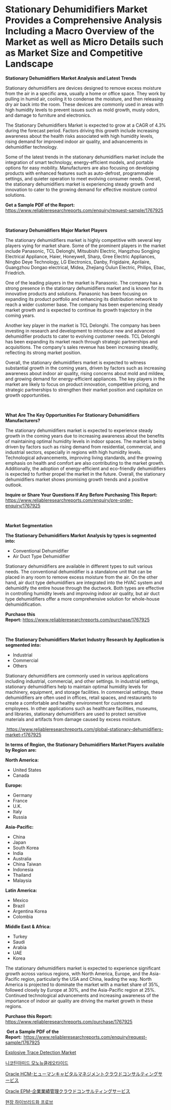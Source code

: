 <p><h1>Stationary Dehumidifiers Market Provides a Comprehensive Analysis Including a Macro Overview of the Market as well as Micro Details such as Market Size and Competitive Landscape</h1></p><p><strong>Stationary Dehumidifiers Market Analysis and Latest Trends</strong></p>
<p><p>Stationary dehumidifiers are devices designed to remove excess moisture from the air in a specific area, usually a home or office space. They work by pulling in humid air, cooling it to condense the moisture, and then releasing dry air back into the room. These devices are commonly used in areas with high humidity levels to prevent issues such as mold growth, musty odors, and damage to furniture and electronics.</p><p>The Stationary Dehumidifiers Market is expected to grow at a CAGR of 4.3% during the forecast period. Factors driving this growth include increasing awareness about the health risks associated with high humidity levels, rising demand for improved indoor air quality, and advancements in dehumidifier technology.</p><p>Some of the latest trends in the stationary dehumidifiers market include the integration of smart technology, energy-efficient models, and portable options for easy mobility. Manufacturers are also focusing on developing products with enhanced features such as auto-defrost, programmable settings, and quieter operation to meet evolving consumer needs. Overall, the stationary dehumidifiers market is experiencing steady growth and innovation to cater to the growing demand for effective moisture control solutions.</p></p>
<p><strong>Get a Sample PDF of the Report:&nbsp;</strong> <a href="https://www.reliableresearchreports.com/enquiry/request-sample/1767925">https://www.reliableresearchreports.com/enquiry/request-sample/1767925</a></p>
<p>&nbsp;</p>
<p><strong>Stationary Dehumidifiers Major Market Players</strong></p>
<p><p>The stationary dehumidifiers market is highly competitive with several key players vying for market share. Some of the prominent players in the market include Panasonic, TCL Delonghi, Mitsubishi Electric, Hangzhou Songjing Electrical Appliance, Haier, Honeywell, Sharp, Gree Electric Appliances, Ningbo Deye Technology, LG Electronics, Danby, Frigidaire, Aprilaire, Guangzhou Dongao electrical, Midea, Zhejiang Oulun Electric, Philips, Ebac, Friedrich.</p><p>One of the leading players in the market is Panasonic. The company has a strong presence in the stationary dehumidifiers market and is known for its innovative products and solutions. Panasonic has been focusing on expanding its product portfolio and enhancing its distribution network to reach a wider customer base. The company has been experiencing steady market growth and is expected to continue its growth trajectory in the coming years.</p><p>Another key player in the market is TCL Delonghi. The company has been investing in research and development to introduce new and advanced dehumidifier products to cater to evolving customer needs. TCL Delonghi has been expanding its market reach through strategic partnerships and acquisitions. The company's sales revenue has been increasing steadily, reflecting its strong market position.</p><p>Overall, the stationary dehumidifiers market is expected to witness substantial growth in the coming years, driven by factors such as increasing awareness about indoor air quality, rising concerns about mold and mildew, and growing demand for energy-efficient appliances. The key players in the market are likely to focus on product innovation, competitive pricing, and strategic partnerships to strengthen their market position and capitalize on growth opportunities.</p></p>
<p>&nbsp;</p>
<p><strong>What Are The Key Opportunities For Stationary Dehumidifiers Manufacturers?</strong></p>
<p><p>The stationary dehumidifiers market is expected to experience steady growth in the coming years due to increasing awareness about the benefits of maintaining optimal humidity levels in indoor spaces. The market is being driven by factors such as rising demand from residential, commercial, and industrial sectors, especially in regions with high humidity levels. Technological advancements, improving living standards, and the growing emphasis on health and comfort are also contributing to the market growth. Additionally, the adoption of energy-efficient and eco-friendly dehumidifiers is expected to further propel the market in the future. Overall, the stationary dehumidifiers market shows promising growth trends and a positive outlook.</p></p>
<p><strong>Inquire or Share Your Questions If Any Before Purchasing This Report:</strong> <a href="https://www.reliableresearchreports.com/enquiry/pre-order-enquiry/1767925">https://www.reliableresearchreports.com/enquiry/pre-order-enquiry/1767925</a></p>
<p>&nbsp;</p>
<p><strong>Market Segmentation</strong></p>
<p><strong>The Stationary Dehumidifiers Market Analysis by types is segmented into:</strong></p>
<p><ul><li>Conventional Dehumidifier</li><li>Air Duct Type Dehumidifier</li></ul></p>
<p><p>Stationary dehumidifiers are available in different types to suit various needs. The conventional dehumidifier is a standalone unit that can be placed in any room to remove excess moisture from the air. On the other hand, air duct type dehumidifiers are integrated into the HVAC system and dehumidify the entire house through the ductwork. Both types are effective in controlling humidity levels and improving indoor air quality, but air duct type dehumidifiers offer a more comprehensive solution for whole-house dehumidification.</p></p>
<p><strong>Purchase this Report:&nbsp;</strong><a href="https://www.reliableresearchreports.com/purchase/1767925">https://www.reliableresearchreports.com/purchase/1767925</a></p>
<p>&nbsp;</p>
<p><strong>The Stationary Dehumidifiers Market Industry Research by Application is segmented into:</strong></p>
<p><ul><li>Industrial</li><li>Commercial</li><li>Others</li></ul></p>
<p><p>Stationary dehumidifiers are commonly used in various applications including industrial, commercial, and other settings. In industrial settings, stationary dehumidifiers help to maintain optimal humidity levels for machinery, equipment, and storage facilities. In commercial settings, these dehumidifiers are often used in offices, retail spaces, and restaurants to create a comfortable and healthy environment for customers and employees. In other applications such as healthcare facilities, museums, and libraries, stationary dehumidifiers are used to protect sensitive materials and artifacts from damage caused by excess moisture.</p></p>
<p><a href="https://www.reliableresearchreports.com/global-stationary-dehumidifiers-market-r1767925">&nbsp;https://www.reliableresearchreports.com/global-stationary-dehumidifiers-market-r1767925</a></p>
<p><strong>In terms of Region, the Stationary Dehumidifiers Market Players available by Region are:</strong></p>
<p>
    <p> <strong> North America: </strong>
        <ul>
            <li>United States</li>
            <li>Canada</li>
        </ul>
        </p> 
    <p> <strong> Europe: </strong>
        <ul>
            <li>Germany</li>
            <li>France</li>
            <li>U.K.</li>
            <li>Italy</li>
            <li>Russia</li>
        </ul>
        </p> 
    <p> <strong> Asia-Pacific: </strong>
        <ul>
            <li>China</li>
            <li>Japan</li>
            <li>South Korea</li>
            <li>India</li>
            <li>Australia</li>
            <li>China Taiwan</li>
            <li>Indonesia</li>
            <li>Thailand</li>
            <li>Malaysia</li>
        </ul>
        </p> 
    <p> <strong> Latin America: </strong>
        <ul>
            <li>Mexico</li>
            <li>Brazil</li>
            <li>Argentina Korea</li>
            <li>Colombia</li>
        </ul>
        </p> 
    <p> <strong> Middle East & Africa: </strong>
        <ul>
            <li>Turkey</li>
            <li>Saudi</li>
            <li>Arabia</li>
            <li>UAE</li>
            <li>Korea</li>
        </ul>
    </p>
    </p>
<p><p>The stationary dehumidifiers market is expected to experience significant growth across various regions, with North America, Europe, and the Asia-Pacific region, particularly the USA and China, leading the way. North America is projected to dominate the market with a market share of 35%, followed closely by Europe at 30%, and the Asia-Pacific region at 25%. Continued technological advancements and increasing awareness of the importance of indoor air quality are driving the market growth in these regions.</p></p>
<p><strong>Purchase this Report: </strong><a href="https://www.reliableresearchreports.com/purchase/1767925">https://www.reliableresearchreports.com/purchase/1767925</a></p>
<p>&nbsp;<strong>Get a Sample PDF of the Report:&nbsp;&nbsp;</strong><a href="https://www.reliableresearchreports.com/enquiry/request-sample/1767925">https://www.reliableresearchreports.com/enquiry/request-sample/1767925</a></p>
<p><strong></strong></p>
<p><p><a href="https://github.com/qdaxyrhp12/Market-Research-Report-List-1/blob/main/explosive-trace-detection-market.md">Explosive Trace Detection Market</a></p><p><a href="https://github.com/Wesleyeilly8796202/Market-Research-Report-List-1/blob/main/4666229175365.md">니코틴아미드 모노뉴클레오타이드</a></p><p><a href="https://github.com/JanickJohns/Market-Research-Report-List-1/blob/main/3054938162921.md">Oracle HCM-ヒューマンキャピタルマネジメントクラウドコンサルティングサービス</a></p><p><a href="https://github.com/DwightHuels1/Market-Research-Report-List-1/blob/main/5904922162920.md">Oracle EPM-企業業績管理クラウドコンサルティングサービス</a></p><p><a href="https://github.com/fatmarawatan39/Market-Research-Report-List-1/blob/main/4847651175364.md">현장 하이브리드화 프로브</a></p></p>
